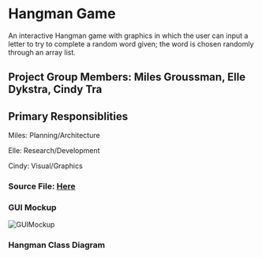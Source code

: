 # Hangman Game
An interactive Hangman game with graphics in which the user can input a letter to try to complete a random word given; the word is chosen randomly through an array list.

## Project Group Members: Miles Groussman, Elle Dykstra, Cindy Tra

## Primary Responsiblities 
Miles: Planning/Architecture

Elle: Research/Development

Cindy: Visual/Graphics

### Source File: [Here](https://github.com/cindydtra/HangmanApp/tree/main/src/HangmanApp)

### GUI Mockup
![GUIMockup](https://github.com/cindydtra/HangmanApp/blob/main/Images/HangmanGUI.png)

### Hangman Class Diagram
